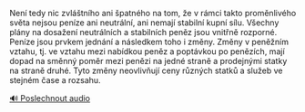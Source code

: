 
Není tedy nic zvláštního ani špatného na tom, že v rámci takto proměnlivého světa nejsou peníze ani neutrální, ani nemají stabilní kupní sílu. Všechny plány na dosažení neutrálních a stabilních peněz jsou vnitřně rozporné. Peníze jsou prvkem jednání a následkem toho i změny. Změny v peněžním vztahu, tj. ve vztahu mezi nabídkou peněz a poptávkou po penězích, mají dopad na směnný poměr mezi penězi na jedné straně a prodejnými statky na straně druhé. Tyto změny neovlivňují ceny různých statků a služeb ve stejném čase a rozsahu.

[🔊 Poslechnout audio](/data/7-paragraphs/audio/chapter_79/para_001-Nen-tedy-nic-zvltnho-ani-patnho-na-tom-e-v.mp3)
